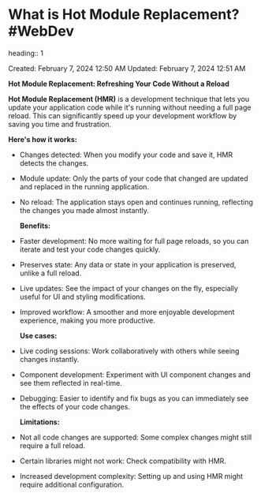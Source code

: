 # What is Hot Module Replacement? #WebDev 
heading:: 1

Created: February 7, 2024 12:50 AM
Updated: February 7, 2024 12:51 AM

**Hot Module Replacement: Refreshing Your Code Without a Reload**

**Hot Module Replacement (HMR)** is a development technique that lets you update your application code while it's running without needing a full page reload. This can significantly speed up your development workflow by saving you time and frustration.

**Here's how it works:**
- Changes detected: When you modify your code and save it, HMR detects the changes.
- Module update: Only the parts of your code that changed are updated and replaced in the running application.
- No reload: The application stays open and continues running, reflecting the changes you made almost instantly.
  
  **Benefits:**
- Faster development: No more waiting for full page reloads, so you can iterate and test your code changes quickly.
- Preserves state: Any data or state in your application is preserved, unlike a full reload.
- Live updates: See the impact of your changes on the fly, especially useful for UI and styling modifications.
- Improved workflow: A smoother and more enjoyable development experience, making you more productive.
  
  **Use cases:**
- Live coding sessions: Work collaboratively with others while seeing changes instantly.
- Component development: Experiment with UI component changes and see them reflected in real-time.
- Debugging: Easier to identify and fix bugs as you can immediately see the effects of your code changes.
  
  **Limitations:**
- Not all code changes are supported: Some complex changes might still require a full reload.
- Certain libraries might not work: Check compatibility with HMR.
- Increased development complexity: Setting up and using HMR might require additional configuration.